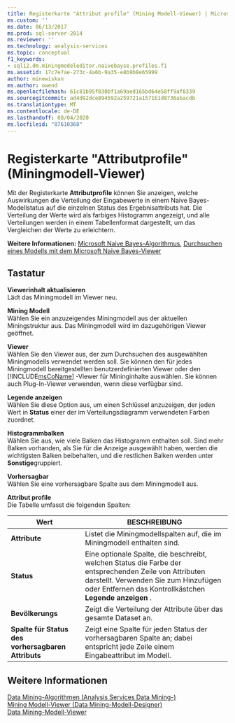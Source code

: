 ```yaml
---
title: Registerkarte "Attribut profile" (Mining Modell-Viewer) | Microsoft-Dokumentation
ms.custom: ''
ms.date: 06/13/2017
ms.prod: sql-server-2014
ms.reviewer: ''
ms.technology: analysis-services
ms.topic: conceptual
f1_keywords:
- sql12.dm.miningmodeleditor.naivebayse.profiles.f1
ms.assetid: 17c7e7ae-273c-4a6b-9a35-e8b9b8e65999
author: minewiskan
ms.author: owend
ms.openlocfilehash: 61c81b95f030bf1a69aed165bd64e58ff9af8339
ms.sourcegitcommit: ad4d92dce894592a259721a1571b1d8736abacdb
ms.translationtype: MT
ms.contentlocale: de-DE
ms.lasthandoff: 08/04/2020
ms.locfileid: "87610368"
---
```

# <a name="attribute-profiles-tab-mining-model-viewer"></a>Registerkarte "Attributprofile" (Miningmodell-Viewer)
  Mit der Registerkarte **Attributprofile** können Sie anzeigen, welche Auswirkungen die Verteilung der Eingabewerte in einem Naive Bayes-Modellstatus auf die einzelnen Status des Ergebnisattributs hat. Die Verteilung der Werte wird als farbiges Histogramm angezeigt, und alle Verteilungen werden in einem Tabellenformat dargestellt, um das Vergleichen der Werte zu erleichtern.  
  
 **Weitere Informationen:** [Microsoft Naive Bayes-Algorithmus](data-mining/microsoft-naive-bayes-algorithm.md), [Durchsuchen eines Modells mit dem Microsoft Naive Bayes-Viewer](data-mining/browse-a-model-using-the-microsoft-naive-bayes-viewer.md)  
  
## <a name="options"></a>Tastatur  
 **Viewerinhalt aktualisieren**  
 Lädt das Miningmodell im Viewer neu.  
  
 **Mining Modell**  
 Wählen Sie ein anzuzeigendes Miningmodell aus der aktuellen Miningstruktur aus. Das Miningmodell wird im dazugehörigen Viewer geöffnet.  
  
 **Viewer**  
 Wählen Sie den Viewer aus, der zum Durchsuchen des ausgewählten Miningmodells verwendet werden soll. Sie können den für jedes Miningmodell bereitgestellten benutzerdefinierten Viewer oder den [!INCLUDE[msCoName](../includes/msconame-md.md)] -Viewer für Mininginhalte auswählen. Sie können auch Plug-In-Viewer verwenden, wenn diese verfügbar sind.  
  
 **Legende anzeigen**  
 Wählen Sie diese Option aus, um einen Schlüssel anzuzeigen, der jeden Wert in **Status** einer der im Verteilungsdiagramm verwendeten Farben zuordnet.  
  
 **Histogrammbalken**  
 Wählen Sie aus, wie viele Balken das Histogramm enthalten soll. Sind mehr Balken vorhanden, als Sie für die Anzeige ausgewählt haben, werden die wichtigsten Balken beibehalten, und die restlichen Balken werden unter **Sonstige**gruppiert.  
  
 **Vorhersagbar**  
 Wählen Sie eine vorhersagbare Spalte aus dem Miningmodell aus.  
  
 **Attribut profile**  
 Die Tabelle umfasst die folgenden Spalten:  
  
|Wert|BESCHREIBUNG|  
|-----------|-----------------|  
|**Attribute**|Listet die Miningmodellspalten auf, die im Miningmodell enthalten sind.|  
|**Status**|Eine optionale Spalte, die beschreibt, welchen Status die Farbe der entsprechenden Zeile von Attributen darstellt. Verwenden Sie zum Hinzufügen oder Entfernen das Kontrollkästchen **Legende anzeigen** .|  
|**Bevölkerungs**|Zeigt die Verteilung der Attribute über das gesamte Dataset an.|  
|**Spalte für Status des vorhersagbaren Attributs**|Zeigt eine Spalte für jeden Status der vorhersagbaren Spalte an; dabei entspricht jede Zeile einem Eingabeattribut im Modell.|  
  
## <a name="see-also"></a>Weitere Informationen  
 [Data Mining-Algorithmen &#40;Analysis Services Data Mining-&#41;](data-mining/data-mining-algorithms-analysis-services-data-mining.md)   
 [Mining Modell-Viewer &#40;Data Mining-Modell-Designer&#41;](mining-model-viewers-data-mining-model-designer.md)   
 [Data Mining-Modell-Viewer](data-mining/data-mining-model-viewers.md)  
  
  
